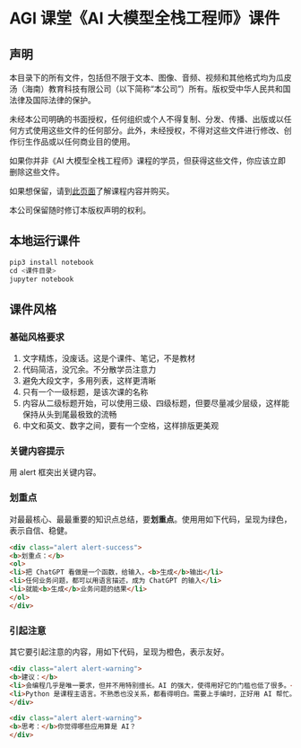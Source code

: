 # AGI 课堂《AI 大模型全栈工程师》课件

## 声明

本目录下的所有文件，包括但不限于文本、图像、音频、视频和其他格式均为瓜皮汤（海南）教育科技有限公司（以下简称“本公司”）所有。版权受中华人民共和国法律及国际法律的保护。

未经本公司明确的书面授权，任何组织或个人不得复制、分发、传播、出版或以任何方式使用这些文件的任何部分。此外，未经授权，不得对这些文件进行修改、创作衍生作品或以任何商业目的使用。

如果你并非《AI 大模型全栈工程师》课程的学员，但获得这些文件，你应该立即删除这些文件。

如果想保留，请到[此页面](https://agiclass.feishu.cn/docx/Z3Aed6qXboiF8gxGuaccNHxanOc)了解课程内容并购买。

本公司保留随时修订本版权声明的权利。



## 本地运行课件

```python
pip3 install notebook
cd <课件目录>
jupyter notebook
```

## 课件风格

### 基础风格要求

1. 文字精炼，没废话。这是个课件、笔记，不是教材
2. 代码简洁，没冗余。不分散学员注意力
3. 避免大段文字，多用列表，这样更清晰
4. 只有一个一级标题，是该次课的名称
4. 内容从二级标题开始，可以使用三级、四级标题，但要尽量减少层级，这样能保持从头到尾最极致的流畅
6. 中文和英文、数字之间，要有一个空格，这样排版更美观

### 关键内容提示

用 alert 框突出关键内容。

### 划重点

对最最核心、最最重要的知识点总结，要**划重点**。使用用如下代码，呈现为绿色，表示自信、稳健。

```html
<div class="alert alert-success">
<b>划重点：</b>
<ol>
<li>把 ChatGPT 看做是一个函数，给输入，<b>生成</b>输出</li>
<li>任何业务问题，都可以用语言描述，成为 ChatGPT 的输入</li>
<li>就能<b>生成</b>业务问题的结果</li>
</ol>
</div>
```
### 引起注意

其它要引起注意的内容，用如下代码，呈现为橙色，表示友好。

```html
<div class="alert alert-warning">
<b>建议：</b>
<li>会编程几乎是唯一要求，但并不用特别擅长。AI 的强大，使得用好它的门槛也低了很多。</li>
<li>Python 是课程主语言。不熟悉也没关系，都看得明白。需要上手编时，正好用 AI 帮忙。</li>
</div>
```
    
```html
<div class="alert alert-warning">
<b>思考：</b>你觉得哪些应用算是 AI？
</div>
```

